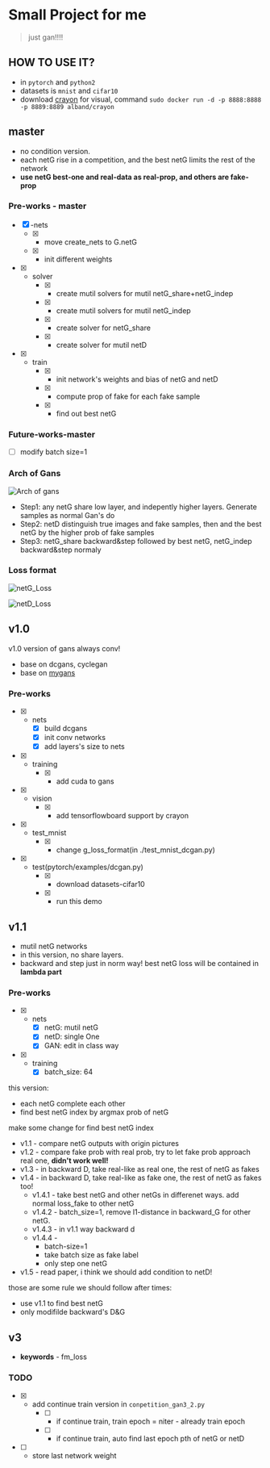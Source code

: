 # Small Project for me
> just gan!!!!

## HOW TO USE IT?

* in `pytorch` and `python2`
* datasets is `mnist` and `cifar10`
* download [crayon](https://github.com/torrvision/crayon) for visual, command `sudo docker run -d -p 8888:8888 -p 8889:8889 alband/crayon`

## master

* no condition version.
* each netG rise in a competition, and the best netG limits the rest of the network
* **use netG best-one and real-data as real-prop, and others are fake-prop**

### Pre-works - master

* [x] -nets
    * [x] - move create_nets to G.netG
    * [x] - init different weights
* [x] - solver
    * [x] - create mutil solvers for mutil netG_share+netG_indep
    * [x] - create mutil solvers for mutil netG_indep
    * [x] - create solver for netG_share
    * [x] - create solver for mutil netD
* [x] - train
    * [x] - init network's weights and bias of netG and netD
    * [x] - compute prop of fake for each fake sample
    * [x] - find out best netG

### Future-works-master

* [ ] modify batch size=1

### Arch of Gans

![Arch of gans](https://github.com/JiangWeixian/GANS/blob/master/README/v1.0/noise-Z.png)

* Step1: any netG share low layer, and indepently higher layers. Generate samples as normal Gan's do
* Step2: netD distinguish true images and fake samples, then and the best netG by the higher prob of fake samples
* Step3: netG_share backward&step followed by best netG, netG_indep backward&step normaly

### Loss format

![netG_Loss](https://github.com/JiangWeixian/GANS/blob/master/README/v1.0/netG_loss.gif)

![netD_Loss](https://github.com/JiangWeixian/GANS/blob/master/README/v1.0/netD_loss.gif)

## v1.0

v1.0 version of gans always conv!

* base on dcgans, cyclegan
* base on [mygans](https://github.com/JiangWeixian/GANS)

### Pre-works

* [x] - nets
    * [x] build dcgans
    * [x] init conv networks
    * [x] add layers's size to nets
* [x] - training
    * [x] - add cuda to gans
* [x] - vision
    * [x] - add tensorflowboard support by crayon
* [x] - test_mnist
    * [x] - change g_loss_format(in ./test_mnist_dcgan.py)
* [x] - test(pytorch/examples/dcgan.py)
    * [x] - download datasets-cifar10
    * [x] - run this demo


## v1.1

* mutil netG networks
* in this version, no share layers. 
* backward and step just in norm way! best netG loss will be contained in **lambda part**


### Pre-works
* [x] - nets
    * [x] netG: mutil netG
    * [x] netD: single One
    * [x] GAN: edit in class way
* [x] - training
    * [x] batch_size: 64

this version: 
* each netG complete each other
* find best netG index by argmax prob of netG

make some change for find best netG index

* v1.1 - compare netG outputs with origin pictures
* v1.2 - compare fake prob with real prob, try to let fake prob approach real one, **didn't work well!**
* v1.3 - in backward D, take real-like as real one, the rest of netG as fakes
* v1.4 - in backward D, take real-like as fake one, the rest of netG as fakes too!
    * v1.4.1 - take best netG and other netGs in differenet ways. add normal loss_fake to other netG
    * v1.4.2 - batch_size=1, remove l1-distance in backward_G for other netG.
    * v1.4.3 - in v1.1 way backward d
    * v1.4.4 - 
        * batch-size=1
        * take batch size as fake label
        * only step one netG
* v1.5 - read paper<triple gan>, i think we should add  condition to netD!

those are some rule we should follow after times:

* use v1.1 to find best netG
* only modifilde backward's D&G

## v3

* **keywords** - fm_loss

### TODO

* [x] - add continue train version in `conpetition_gan3_2.py`
    * [ ] - if continue train, train epoch  = niter - already train epoch
    * [ ] - if continue train, auto find last epoch pth of netG or netD
* [ ] - store last network weight